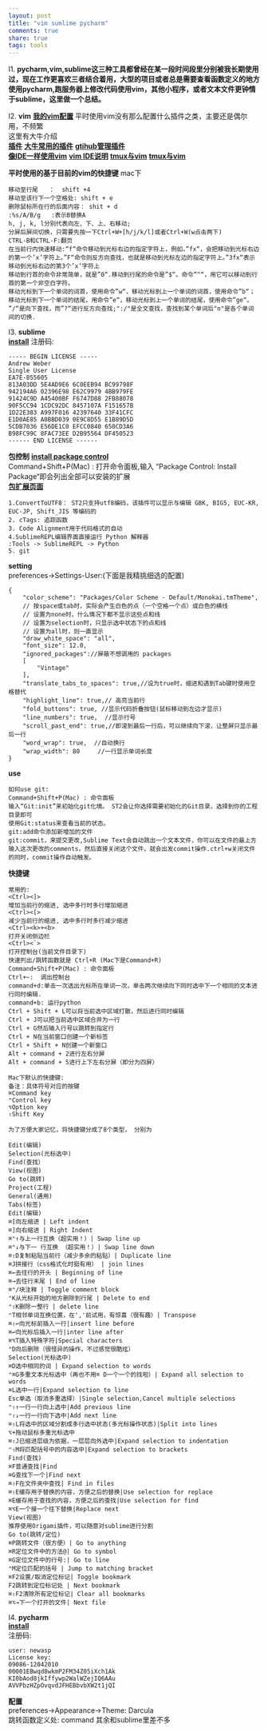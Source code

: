 ```yaml
---
layout: post
title: "vim sumlime pycharm"
comments: true
share: true
tags: tools
---
```


I1. **pycharm,vim,sublime这三种工具都曾经在某一段时间段里分别被我长期使用过，现在工作更喜欢三者结合着用，大型的项目或者总是需要查看函数定义的地方使用pycharm,跑服务器上修改代码使用vim，其他小程序，或者文本文件更钟情于sublime，这里做一个总结。**

I2. **vim**
[**我的vim配置**](https://github.com/1oscar/exercises/tree/master/dkf_vim)
平时使用vim没有那么配置什么插件之类，主要还是偶尔用，不频繁<br>
这里有大牛介绍<br>
[**插件**](http://zuyunfei.com/categories/Vim/)
[**大牛常用的插件**](http://www.zlovezl.cn/articles/my-vim-plugins-for-python/)
[**gtihub管理插件**](http://skoo.me/vim/2013/09/18/vim-plugin-manager/)<br>
[**像IDE一样使用vim**](https://github.com/yangyangwithgnu/use_vim_as_ide)
[**vim IDE说明**](http://blog.csdn.net/wklken/article/details/9076621)
[**tmux与vim**](http://blog.jobbole.com/87585/)
[**tmux与vim**](http://blog.jobbole.com/87584/)

**平时使用的基于目前的vim的快捷键**
mac下

```
移动至行尾   ：  shift +4 
移动至该行下一个空格处: shift + e
删除鼠标所在行的后面内容： shit + d
:%s/A/B/g   :表示B替换A
h, j, k, l分别代表向左、下、上、右移动;
分屏后屏间切换，只需要先按一下Ctrl+W+[h/j/k/l]或者Ctrl+W(w点击两下)
CTRL-B和CTRL-F:翻页
在当前行内快速移动:“f“命令移动到光标右边的指定字符上，例如，”fx“，会把移动到光标右边的第一个’x’字符上。”F“命令则反方向查找，也就是移动到光标左边的指定字符上。”3fx“表示移动到光标右边的第3个’x’字符上
移动到行首的命令非常简单，就是”0“.移动到行尾的命令是”$“。命令”^“，用它可以移动到行首的第一个非空白字符。
移动光标到下一个单词的词首，使用命令”w“，移动光标到上一个单词的词首，使用命令”b“；移动光标到下一个单词的结尾，用命令”e“，移动光标到上一个单词的结尾，使用命令”ge“。
”/“是向下查找，而”?“进行反方向查找;":/"是全文查找，查找到某个单词后"n"是各个单词间的切换.
```

I3. **sublime** <br>
[**install**](http://www.sublimetext.com/2)
注册码:

```
----- BEGIN LICENSE -----
Andrew Weber
Single User License
EA7E-855605
813A03DD 5E4AD9E6 6C0EEB94 BC99798F
942194A6 02396E98 E62C9979 4BB979FE
91424C9D A45400BF F6747D88 2FB88078
90F5CC94 1CDC92DC 8457107A F151657B
1D22E383 A997F016 42397640 33F41CFC
E1D0AE85 A0BBD039 0E9C8D55 E1B89D5D
5CDB7036 E56DE1C0 EFCC0840 650CD3A6
B98FC99C 8FAC73EE D2B95564 DF450523
------ END LICENSE ------
```

**包控制**
[**install package control**](https://packagecontrol.io/installation)<br>
Command+Shift+P(Mac) : 打开命令面板,输入 “Package Control: Install Package“即会列出全部可以安装的扩展<br>
[**包扩展页面**](https://packagecontrol.io/)

```
1.ConvertToUTF8： ST2只支持utf8编码，该插件可以显示与编辑 GBK, BIG5, EUC-KR, EUC-JP, Shift_JIS 等编码的
2. cTags: 追踪函数
3. Code Alignment用于代码格式的自动
4.Sublime​REPL编辑界面直接运行 Python 解释器
:Tools -> SublimeREPL -> Python
5. git 
```

**setting** <br>
preferences->Settings-User:(下面是我精挑细选的配置)

```
{
    "color_scheme": "Packages/Color Scheme - Default/Monokai.tmTheme",
    // 按space或tab时，实际会产生白色的点（一个空格一个点）或白色的横线
    // 设置为none时，什么情况下都不显示这些点和线
    // 设置为selection时，只显示选中状态下的点和线
    // 设置为all时，则一直显示
    "draw_white_space": "all",
    "font_size": 12.0,
    "ignored_packages"://屏蔽不想调用的 packages
    [
        "Vintage"
    ],
    "translate_tabs_to_spaces": true,//设为true时，缩进和遇到Tab键时使用空格替代
    "highlight_line": true,// 高亮当前行
    "fold_buttons": true, //显示代码折叠按钮(鼠标移动到左边才显示)
    "line_numbers": true,  //显示行号
    "scroll_past_end": true,//即滚到最后一行后，可以继续向下滚，让整屏只显示最后一行
    "word_wrap": true,  //自动换行
    "wrap_width": 80     //一行显示单词长度
}
```

**use**

```
如何use git:
Command+Shift+P(Mac) : 命令面板
输入“Git:init”来初始化git化境。 ST2会让你选择需要初始化的Git目录，选择到你的工程目录即可
使用Git:status来查看当前的状态。
git:add命令添加新增加的文件
git:commit，来提交更改,Sublime Text会自动跳出一个文本文件，你可以在文件的最上方输入这次更改的comments，然后直接关闭这个文件，就会出发commit操作.ctrl+w关闭文件的同时，commit操作自动触发。
```
**快捷键**

```shell
常用的:
<Ctrl><]>
增加当前行的缩进, 选中多行时多行增加缩进
<Ctrl><[>
减少当前行的缩进, 选中多行时多行减少缩进
<Ctrl><k>+<b>
打开关闭侧边栏
<Ctrl><`>
打开控制台(当前文件目录下)
快速列出/跳转函数就是 Ctrl+R (Mac下是Command+R)
Command+Shift+P(Mac) : 命令面板
Ctrl+~:  调出控制台
command+d:单击一次选出光标所在单词一次，单击两次继续向下同时选中下一个相同的文本进行同时编辑.
command+b: 运行python
Ctrl + Shift + L可以将当前选中区域打散，然后进行同时编辑
Ctrl + J可以把当前选中区域合并为一行
Ctrl + G然后输入行号以跳转到指定行
Ctrl + N在当前窗口创建一个新标签
Ctrl + Shift + N创建一个新窗口
Alt + command + 2进行左右分屏
Alt + command + 5进行上下左右分屏（即分为四屏）

Mac下默认的快捷键:
备注：具体符号对应的按键
⌘Command key
⌃Control key
⌥Option key
⇧Shift Key

为了方便大家记忆，将快捷键分成了8个类型， 分别为

Edit(编辑)
Selection(光标选中)
Find(查找）
View(视图)
Go to(跳转)
Project(工程)
General(通用)
Tabs(标签)
Edit(编辑)
⌘[向左缩进 | Left indent
⌘]向右缩进 | Right Indent
⌘⌃↑与上一行互换（超实用！）| Swap line up
⌘⌃↓与下一￼行互换￼（超实用！）| Swap line down
⌘⇧D复制粘贴当前行（减少多余的粘贴）| Duplicate line
⌘J拼接行（css格式化时挺有用） | join lines
⌘←去往行的开头 | Beginning of line
⌘→去往行末尾 | End of line
⌘⌃/块注释 | Toggle comment block
⌃K从光标开始的地方删除到行尾 | Delete to end
⌃⇧K删除一整行 | delete line
⌃T相邻单词互换位置，在','前试用，有惊喜（很有趣）| Transpose
⌘⇧↩向光标前插入一行|insert line before
⌘↩向光标后插入一行|inter line after
⌘⌥T插入特殊字符|Special characters
⌃D向后删除（很怪异的操作，不过感觉很酷炫）
Selection(光标选中)
⌘D选中相同的词 | Expand selection to words
⌃⌘G多重文本光标选中（再也不用⌘ D一个一个的找啦）| Expand all selection to words
⌘L选中一行|Expand selection to line
Esc单选（取消多重选择）|Single selection,Cancel multiple selections
⌃⇧↑一行一行向上选中|Add previous line
⌃⇧↓一行一行向下选中|Add next line
⌘⇧L将选中的区域分割成多行选中状态(多光标操作状态)|Split into lines
⌥+拖动鼠标多重光标选中
⌘⇧J已缩进层级为依据，一层层向外选中|Expand selection to indentation
⌃⇧M将匹配括号中的内容选中|Expand selection to brackets
Find(查找)
⌘F普通查找|Find
⌘G查找下一个|Find next
⌘⇧F在文件夹中查找| Find in files
⌘⇧E缓存用于替换的内容，方便之后的替换|Use selection for replace
⌘E缓存用于查找的内容，方便之后的查找|Use selection for find
⌘⌥E一个接一个往下替换|Replace next
View(视图)
推荐使用Origami插件，可以随意对sublime进行分割
Go to(跳转/定位)
⌘P跳转文件（很方便）| Go to anything
⌘R定位文件中的方法@| Go to symbol
⌘G定位文件中的行号:| Go to line
⌃M定位匹配的括号 | Jump to matching bracket
⌘F2设置/取消定位标记| Toggle bookmark
F2跳转到定位标记处 | Next bookmark
⌘⇧F2清除所有定位标记| Clear all bookmarks
⌘⌥→下一个打开的文件| Next file
```

I4. **pycharm**<br>
[**install**](https://www.jetbrains.com/pycharm/download/) <br>
注册码: <br>

```
user: newasp
License key:
09086-12042010
00001EBwqd8wkmP2FM34Z05iXch1Ak
KI0bAod8jkIffywp2WalWZejIQ6AAu
AVVPbzHZpOvqvdJFHEBbvbXW2t1jQI
```
**配置** <br>
preferences->Appearance->Theme: Darcula <br>
跳转函数定义处: command
其余和sublime里差不多




